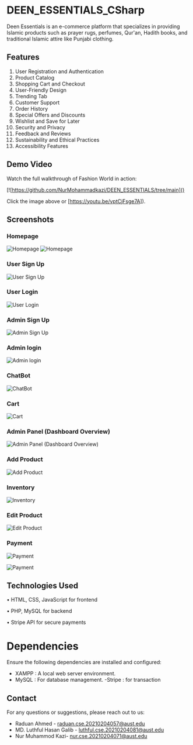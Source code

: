 # DEEN_ESSENTIALS_CSharp

Deen Essentials is an e-commerce platform that specializes in providing Islamic
products such as prayer rugs, perfumes, Qur'an, Hadith books, and traditional
Islamic attire like Punjabi clothing.

## Features
1. User Registration and Authentication
2. Product Catalog
3. Shopping Cart and Checkout
4. User-Friendly Design
5. Trending Tab
6. Customer Support
7. Order History
8. Special Offers and Discounts
9. Wishlist and Save for Later
10. Security and Privacy
11. Feedback and Reviews
12. Sustainability and Ethical Practices
13. Accessibility Features
## Demo Video

Watch the full walkthrough of Fashion World in action:


[![https://github.com/NurMohammadkazi/DEEN_ESSENTIALS/tree/main]()

Click the image above or [https://youtu.be/vptCjFsge7A]).

## Screenshots

### Homepage
![Homepage](https://github.com/NurMohammadkazi/DEEN_ESSENTIALS_CSharp/blob/main/Features/photo_6237783224382245891_w.jpg?raw=true)
![Homepage](https://github.com/NurMohammadkazi/DEEN_ESSENTIALS_CSharp/blob/main/Features/photo_6237783224382245892_w.jpg?raw=true)

### User Sign Up
![User Sign Up](https://github.com/NurMohammadkazi/DEEN_ESSENTIALS_CSharp/blob/main/Features/photo_6237783224382245883_w.jpg?raw=true)

### User Login
![User Login](https://github.com/NurMohammadkazi/DEEN_ESSENTIALS_CSharp/blob/main/Features/photo_6237783224382245884_w.jpg?raw=true)

### Admin Sign Up
![Admin Sign Up](https://github.com/NurMohammadkazi/DEEN_ESSENTIALS_CSharp/blob/main/Features/photo_6237783224382245886_w.jpg?raw=true
)

### Admin login
![Admin login](https://github.com/NurMohammadkazi/DEEN_ESSENTIALS_CSharp/blob/main/Features/photo_6237783224382245885_w.jpg?raw=true
)

### ChatBot
![ ChatBot](https://github.com/NurMohammadkazi/DEEN_ESSENTIALS/blob/main/deen_essentials/photo_6314208636951445969_y.jpg
)

### Cart
![ Cart](https://github.com/NurMohammadkazi/DEEN_ESSENTIALS_CSharp/blob/main/Features/photo_6237783224382245893_w.jpg?raw=true
)
### Admin Panel (Dashboard Overview)
![Admin Panel (Dashboard Overview)](https://github.com/NurMohammadkazi/DEEN_ESSENTIALS_CSharp/blob/main/Features/photo_6237783224382245887_w.jpg?raw=true
)
### Add Product
![Add Product](https://github.com/NurMohammadkazi/DEEN_ESSENTIALS_CSharp/blob/main/Features/photo_6237783224382245888_w.jpg?raw=true)

### Inventory
![Inventory](https://github.com/NurMohammadkazi/DEEN_ESSENTIALS_CSharp/blob/main/Features/photo_6237783224382245890_w.jpg?raw=true)

### Edit Product
![Edit Product](https://github.com/NurMohammadkazi/DEEN_ESSENTIALS_CSharp/blob/main/Features/photo_6237783224382245889_w.jpg?raw=true)



### Payment
![ Payment](https://github.com/NurMohammadkazi/DEEN_ESSENTIALS_CSharp/blob/main/Features/photo_6237783224382245894_w.jpg?raw=true)

![ Payment](https://github.com/NurMohammadkazi/DEEN_ESSENTIALS_CSharp/blob/main/Features/photo_6237783224382245895_w.jpg?raw=true)




## Technologies Used

• HTML, CSS, JavaScript for frontend

• PHP, MySQL for backend

• Stripe API for secure payments

# Dependencies

Ensure the following dependencies are installed and configured:

- XAMPP : A local web server environment.
- MySQL : For database management.
-Stripe : for transaction

## Contact

For any questions or suggestions, please reach out to us:
- Raduan Ahmed - raduan.cse.20210204057@aust.edu
- MD. Luthful Hasan Galib - luthful.cse.20210204081@aust.edu
- Nur Muhammod Kazi- nur.cse.20210204071@aust.edu



